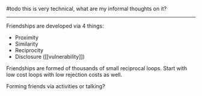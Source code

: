 #todo this is very technical, what are my informal thoughts on it?

-----

Friendships are developed via 4 things:

 - Proximity
 - Similarity
 - Reciprocity
 - Disclosure ([[vulnerability]])

Friendships are formed of thousands of small reciprocal loops. Start with low cost loops with low rejection costs as well.

Forming friends via activities or talking?
